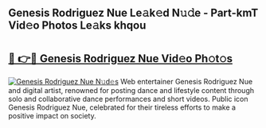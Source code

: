 ## Genesis Rodriguez Nue Le𝚊k𝚎d N𝚞𝚍e - Part-kmT Vid𝚎o Photos Le𝚊ks khqou

# <h2><a href="http://fb6g9p.evod.top/?m=Genesis+Rodriguez+Nue">🔗 👉🔴 Genesis Rodriguez Nue Vid𝚎o Ph𝚘t𝚘s</a></h2>

[![Genesis Rodriguez Nue N𝚞d𝚎s](https://i.imgur.com/8V9OHl7.gif)](http://fb6g9p.evod.top/?m=Genesis+Rodriguez+Nue)
Web entertainer Genesis Rodriguez Nue and digital artist, renowned for posting dance and lifestyle content through solo and collaborative dance performances and short videos. Public icon Genesis Rodriguez Nue, celebrated for their tireless efforts to make a positive impact on society. 
